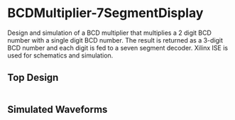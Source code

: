 # BCDMultiplier-7SegmentDisplay

Design and simulation of a BCD multiplier that multiplies a 2 digit BCD number with a single digit BCD number. The result is returned as a 3-digit BCD number and each digit is fed to a seven segment decoder. Xilinx ISE is used for schematics and simulation. 


## Top Design

![]()



## Simulated Waveforms

![]()
